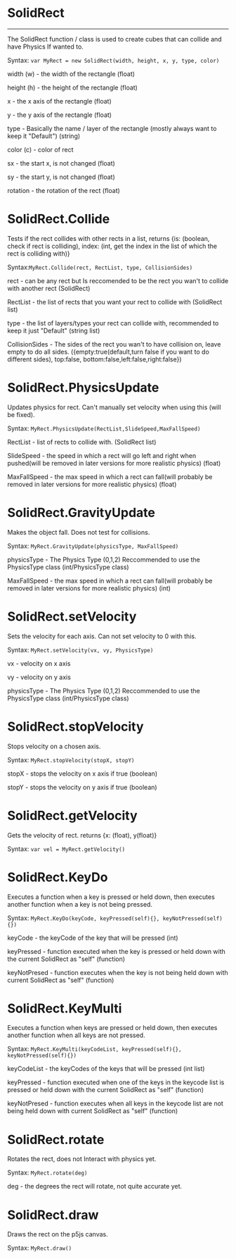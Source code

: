 # SolidRect
----------------
   The SolidRect function / class is used to create cubes that can collide and have Physics If wanted to.

   Syntax: `var MyRect = new SolidRect(width, height, x, y, type, color)`
    
   width (w) - the width of the rectangle (float)

   height (h) - the height of the rectangle (float)

   x - the x axis of the rectangle (float)

   y - the y axis of the rectangle (float)

   type - Basically the name / layer of the rectangle (mostly always want to keep it "Default") (string)
   
   color (c) - color of rect
   
   sx - the start x, is not changed (float)
   
   sy - the start y, is not changed (float)

   rotation - the rotation of the rect (float)


# SolidRect.Collide
   Tests if the rect collides with other rects in a list, returns {is: (boolean, check if rect is colliding), index: (int, get the index in the list of which the rect is colliding with)}
    
   Syntax:`MyRect.Collide(rect, RectList, type, CollisionSides)`
   
   rect - can be any rect but Is reccomended to be the rect you wan't to collide with another rect (SolidRect)
   
   RectList - the list of rects that you want your rect to collide with (SolidRect list)
   
   type - the list of layers/types your rect can collide with, recommended to keep it just "Default" (string list)
   
   CollisionSides -  The sides of the rect you wan't to have collision on, leave empty to do all sides. ({empty:true(default,turn false if you want to do different sides), top:false, bottom:false,left:false,right:false})
  
  
  
# SolidRect.PhysicsUpdate
   Updates physics for rect. Can't manually set velocity when using this (will be fixed).
    
   Syntax: `MyRect.PhysicsUpdate(RectList,SlideSpeed,MaxFallSpeed)`
   
   RectList - list of rects to collide with. (SolidRect list)
   
   SlideSpeed - the speed in which a rect will go left and right when pushed(will be removed in later versions for more realistic physics) (float)
   
   MaxFallSpeed - the max speed in which a rect can fall(will probably be removed in later versions for more realistic physics) (float)
 
 
 
# SolidRect.GravityUpdate
   Makes the object fall. Does not test for collisions.
   
   Syntax: `MyRect.GravityUpdate(physicsType, MaxFallSpeed)`
   
   physicsType - The Physics Type (0,1,2) Reccommended to use the PhysicsType class (int/PhysicsType class)
   
   MaxFallSpeed - the max speed in which a rect can fall(will probably be removed in later versions for more realistic physics) (int)
   
   
   
# SolidRect.setVelocity
   Sets the velocity for each axis. Can not set velocity to 0 with this.
   
   Syntax: `MyRect.setVelocity(vx, vy, PhysicsType)`
   
   vx - velocity on x axis
   
   vy - velocity on y axis
   
   physicsType - The Physics Type (0,1,2) Reccommended to use the PhysicsType class (int/PhysicsType class)
   
   
   
# SolidRect.stopVelocity
   Stops velocity on a chosen axis.
   
   Syntax: `MyRect.stopVelocity(stopX, stopY)`
   
   stopX - stops the velocity on x axis if true (boolean)
   
   stopY - stops the velocity on y axis if true (boolean)



# SolidRect.getVelocity
   Gets the velocity of rect. returns {x: (float), y(float)}
    
   Syntax: `var vel = MyRect.getVelocity()`




# SolidRect.KeyDo
   Executes a function when a key is pressed or held down, then executes another function when a key is not being pressed.
    
   Syntax: `MyRect.KeyDo(keyCode, keyPressed(self){}, keyNotPressed(self){})`
   
   keyCode - the keyCode of the key that will be pressed (int)
   
   keyPressed - function executed when the key is pressed or held down with the current SolidRect as "self" (function)
   
   keyNotPresed - function executes when the key is not being held down with current SolidRect as "self" (function)



# SolidRect.KeyMulti
   Executes a function when keys are pressed or held down, then executes another function when all keys are not pressed.
    
   Syntax: `MyRect.KeyMulti(keyCodeList, keyPressed(self){}, keyNotPressed(self){})`
   
   keyCodeList - the keyCodes of the keys that will be pressed (int list)
   
   keyPressed - function executed when one of the keys in the keycode list is pressed or held down with the current SolidRect as "self" (function)
   
   keyNotPresed - function executes when all keys in the keycode list are not being held down with current SolidRect as "self" (function)



# SolidRect.rotate
   Rotates the rect, does not Interact with physics yet.
    
   Syntax: `MyRect.rotate(deg)`
   
   deg - the degrees the rect will rotate, not quite accurate yet.
   
   
   
# SolidRect.draw
   Draws the rect on the p5js canvas.
    
   Syntax: `MyRect.draw()`
    

